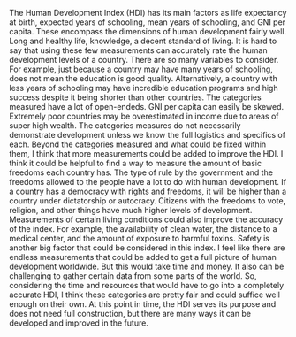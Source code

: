 The Human Development Index (HDI) has its main factors as life expectancy at birth, expected years of schooling, mean years of schooling, and GNI per capita. These encompass the dimensions of human development fairly well. Long and healthy life, knowledge, a decent standard of living. It is hard to say that using these few measurements can accurately rate the human development levels of a country. There are so many variables to consider. For example, just because a country may have many years of schooling, does not mean the education is good quality. Alternatively, a country with less years of schooling may have incredible education programs and high success despite it being shorter than other countries. The categories measured have a lot of open-endeds. GNI per capita can easily be skewed. Extremely poor countries may be overestimated in income due to areas of super high wealth. The categories measures do not necessarily demonstrate development unless we know the full logistics and specifics of each. Beyond the categories measured and what could be fixed within them, I think that more measurements could be added to improve the HDI. I think it could be helpful to find a way to measure the amount of basic freedoms each country has. The type of rule by the government and the freedoms allowed to the people have a lot to do with human development. If a country has a democracy with rights and freedoms, it will be higher than a country under dictatorship or autocracy. Citizens with the freedoms to vote, religion, and other things have much higher levels of development.  Measurements of certain living conditions could also improve the accuracy of the index. For example, the availability of clean water, the distance to a medical center, and the amount of exposure to harmful toxins. Safety is another big factor that could be considered in this index. I feel like there are endless measurements that could be added to get a full picture of human development worldwide. But this would take time and money. It also can be challenging to gather certain data from some parts of the world.  So, considering the time and resources that would have to go into a completely accurate HDI, I think these categories are pretty fair and could suffice well enough on their own. At this point in time, the HDI serves its purpose and does not need full construction, but there are many ways it can be developed and improved in the future. 

